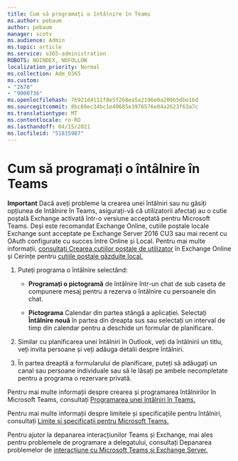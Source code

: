 ```yaml
---
title: Cum să programați o întâlnire în Teams
ms.author: pebaum
author: pebaum
manager: scotv
ms.audience: Admin
ms.topic: article
ms.service: o365-administration
ROBOTS: NOINDEX, NOFOLLOW
localization_priority: Normal
ms.collection: Adm_O365
ms.custom:
- "2678"
- "9000736"
ms.openlocfilehash: 76921d4111f8e5f268ea5a2196e0a209b5dbe16d
ms.sourcegitcommit: 8bc60ec34bc1e40685e3976576e04a2623f63a7c
ms.translationtype: MT
ms.contentlocale: ro-RO
ms.lasthandoff: 04/15/2021
ms.locfileid: "51815987"
---
```

# <a name="schedule-a-meeting-in-teams"></a>Cum să programați o întâlnire în Teams

**Important** Dacă aveți probleme la crearea unei întâlniri sau nu găsiți opțiunea de întâlnire în Teams, asigurați-vă că utilizatorii afectați au o cutie poștală Exchange activată într-o versiune acceptată pentru Microsoft Teams. Deși este recomandat Exchange Online, cutiile poștale locale Exchange sunt acceptate pe Exchange Server 2016 CU3 sau mai recent cu OAuth configurate cu succes între Online și Local. Pentru mai multe informații, [consultați Crearea cutiilor poștale de utilizator](https://docs.microsoft.com/exchange/recipients-in-exchange-online/create-user-mailboxes) în Exchange Online și Cerințe pentru [cutiile poștale găzduite local.](https://docs.microsoft.com/microsoftteams/exchange-teams-interact#requirements-for-mailboxes-hosted-on-premises) 

1. Puteți programa o întâlnire selectând:

    - **Programați o pictogramă** de întâlnire într-un chat de sub caseta de compunere mesaj pentru a rezerva o întâlnire cu persoanele din chat.

    - **Pictograma** Calendar din partea stângă a aplicației. Selectați **Întâlnire nouă** în partea din dreapta sus sau selectați un interval de timp din calendar pentru a deschide un formular de planificare.

2. Similar cu planificarea unei întâlniri în Outlook, veți da întâlnirii un titlu, veți invita persoane și veți adăuga detalii despre întâlniri.

3. În partea dreaptă a formularului de planificare, puteți să adăugați un canal sau persoane individuale sau să le lăsați pe ambele necompletate pentru a programa o rezervare privată.

Pentru mai multe informații despre crearea și programarea întâlnirilor în Microsoft Teams, consultați [Programarea unei întâlniri în Teams.](https://support.office.com/article/Schedule-a-meeting-in-Teams-943507a9-8583-4c58-b5d2-8ec8265e04e5)

Pentru mai multe informații despre limitele și specificațiile pentru întâlniri, consultați [Limite și specificații pentru Microsoft Teams.](https://docs.microsoft.com/microsoftteams/limits-specifications-teams#meetings-and-calls)

Pentru ajutor la depanarea interacțiunilor Teams și Exchange, mai ales pentru problemele de programare a delegatului, consultați Depanarea problemelor de [interacțiune cu Microsoft Teams și Exchange Server.](https://docs.microsoft.com/microsoftteams/troubleshoot/known-issues/teams-exchange-interaction-issue)